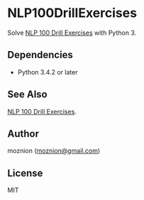 NLP100DrillExercises
====================

Solve [NLP 100 Drill Exercises](http://www.cl.ecei.tohoku.ac.jp/index.php?NLP%20100%20Drill%20Exercises#o302541c) with Python 3.

Dependencies
------------

- Python 3.4.2 or later

See Also
--------

[NLP 100 Drill Exercises](http://www.cl.ecei.tohoku.ac.jp/index.php?NLP%20100%20Drill%20Exercises#o302541c).

Author
------

moznion (<moznion@gmail.com>)

License
-------

MIT

